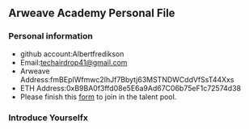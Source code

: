 ## Arweave Academy Personal File

### Personal information

- github account:Albertfredikson
- Email:techairdrop41@gmail.com
- Arweave Address:fmBEpIWfmwc2IhJf7Bbytj63MSTNDWCddVfSsT44Xxs
- ETH Address:0xB9BA0f3ffd08e5E6a9Ad67C06b75eF1c72574d38
- Please finish this [form](https://docs.google.com/forms/d/e/1FAIpQLSfWA5fIIcBgmRppm3jNz5vmf9Mai_QMVil-2pO4r7YKn_Zhtw/viewform?usp=sf_link) to join in the talent pool.

### Introduce Yourselfx
